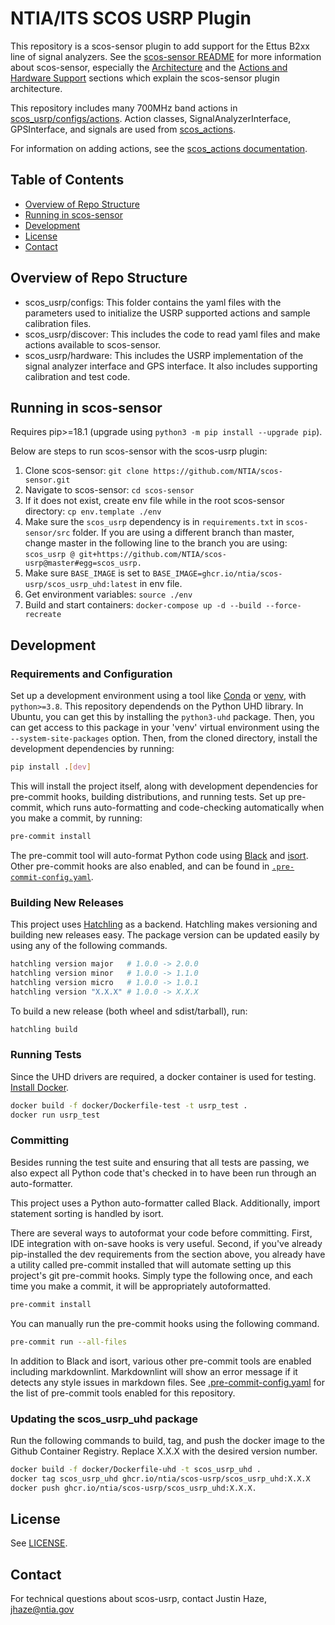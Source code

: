 # NTIA/ITS SCOS USRP Plugin

This repository is a scos-sensor plugin to add support for the Ettus B2xx line of
signal analyzers. See the [scos-sensor README](
https://github.com/NTIA/scos-sensor/blob/master/README.md)
for more information about scos-sensor, especially the [Architecture](
https://github.com/NTIA/scos-sensor/blob/master/README.md#architecture
) and the [Actions and Hardware Support](
https://github.com/NTIA/scos-sensor/blob/master/README.md#actions-and-hardware-support
) sections which explain the scos-sensor plugin architecture.

This repository includes many 700MHz band actions in [scos_usrp/configs/actions](
scos_usrp/configs/actions). Action classes, SignalAnalyzerInterface,
GPSInterface, and signals are used from [scos_actions](https://github.com/NTIA/scos-actions).

For information on adding actions, see the [scos_actions documentation](
https://github.com/NTIA/scos-actions/blob/master/README.md#adding-actions).

## Table of Contents

- [Overview of Repo Structure](#overview-of-repo-structure)
- [Running in scos-sensor](#running-in-scos-sensor)
- [Development](#development)
- [License](#license)
- [Contact](#contact)

## Overview of Repo Structure

- scos_usrp/configs: This folder contains the yaml files with the parameters
used to initialize the USRP supported actions and sample calibration files.
- scos_usrp/discover: This includes the code to read yaml files and make actions
  available to scos-sensor.
- scos_usrp/hardware: This includes the USRP implementation of the signal analyzer
  interface and GPS interface. It also includes supporting calibration and test code.

## Running in scos-sensor

Requires pip>=18.1 (upgrade using `python3 -m pip install --upgrade pip`).

Below are steps to run scos-sensor with the scos-usrp plugin:

1. Clone scos-sensor: `git clone https://github.com/NTIA/scos-sensor.git`
1. Navigate to scos-sensor: `cd scos-sensor`
1. If it does not exist, create env file while in the root scos-sensor directory:
   `cp env.template ./env`
1. Make sure the `scos_usrp` dependency is in `requirements.txt` in `scos-sensor/src`
   folder. If you are using a different branch than master, change master in the
   following line to the branch you are using:
   `scos_usrp @ git+https://github.com/NTIA/scos-usrp@master#egg=scos_usrp.`
1. Make sure `BASE_IMAGE` is set to `BASE_IMAGE=ghcr.io/ntia/scos-usrp/scos_usrp_uhd:latest` in env file.
1. Get environment variables: `source ./env`
1. Build and start containers: `docker-compose up -d --build --force-recreate`

## Development

### Requirements and Configuration

Set up a development environment using a tool like [Conda](https://docs.conda.io/en/latest/)
or [venv](https://docs.python.org/3/library/venv.html#module-venv),
with `python>=3.8`. This repository dependends on the Python UHD library. In
Ubuntu, you can get this by installing the `python3-uhd` package. Then, you can
get access to this package in your 'venv' virtual environment using the
`--system-site-packages` option. Then, from the cloned directory, install the
development dependencies by running:

```bash
pip install .[dev]
```

This will install the project itself, along with development dependencies for pre-commit
hooks, building distributions, and running tests. Set up pre-commit, which runs
auto-formatting and code-checking automatically when you make a commit, by running:

```bash
pre-commit install
```

The pre-commit tool will auto-format Python code using [Black](https://github.com/psf/black)
and [isort](https://github.com/pycqa/isort). Other pre-commit hooks are also
enabled, and can be found in [`.pre-commit-config.yaml`](.pre-commit-config.yaml).

### Building New Releases

This project uses [Hatchling](https://github.com/pypa/hatch/tree/master/backend)
as a backend. Hatchling makes versioning and building new releases easy. The
package version can be updated easily by using any of the following commands.

```bash
hatchling version major   # 1.0.0 -> 2.0.0
hatchling version minor   # 1.0.0 -> 1.1.0
hatchling version micro   # 1.0.0 -> 1.0.1
hatchling version "X.X.X" # 1.0.0 -> X.X.X
```

To build a new release (both wheel and sdist/tarball), run:

```bash
hatchling build
```

### Running Tests

Since the UHD drivers are required, a docker container is used for testing. [Install
Docker](https://docs.docker.com/get-docker/).

```bash
docker build -f docker/Dockerfile-test -t usrp_test .
docker run usrp_test
```

### Committing

Besides running the test suite and ensuring that all tests are passing, we also expect
all Python code that's checked in to have been run through an auto-formatter.

This project uses a Python auto-formatter called Black. Additionally, import statement
sorting is handled by isort.

There are several ways to autoformat your code before committing. First, IDE
integration with on-save hooks is very useful. Second, if you've already pip-installed
the dev requirements from the section above, you already have a utility called
pre-commit installed that will automate setting up this project's git pre-commit
hooks. Simply type the following once, and each time you make a commit, it will be
appropriately autoformatted.

```bash
pre-commit install
```

You can manually run the pre-commit hooks using the following command.

```bash
pre-commit run --all-files
```

In addition to Black and isort, various other pre-commit tools are enabled including
markdownlint. Markdownlint will show an error message if it detects any style
issues in markdown files. See [.pre-commit-config.yaml](.pre-commit-config.yaml)
for the list of pre-commit tools enabled for this repository.

### Updating the scos_usrp_uhd package

Run the following commands to build, tag, and push the docker image to the Github
Container Registry. Replace X.X.X with the desired version number.

```bash
docker build -f docker/Dockerfile-uhd -t scos_usrp_uhd .
docker tag scos_usrp_uhd ghcr.io/ntia/scos-usrp/scos_usrp_uhd:X.X.X
docker push ghcr.io/ntia/scos-usrp/scos_usrp_uhd:X.X.X.
```

## License

See [LICENSE](LICENSE.md).

## Contact

For technical questions about scos-usrp, contact Justin Haze, jhaze@ntia.gov
